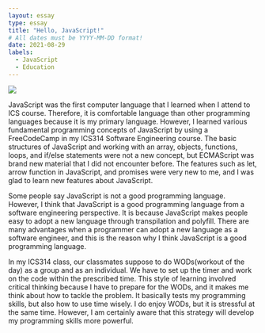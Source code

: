 ```yaml
---
layout: essay
type: essay
title: "Hello, JavaScript!"
# All dates must be YYYY-MM-DD format!
date: 2021-08-29
labels:
  - JavaScript
  - Education
---
```


<img class="ui image" src="{{ site.baseurl }}/images/javascript_image.png">


JavaScript was the first computer language that I learned when I attend to ICS course. Therefore, it is comfortable language than other programming languages because it is my primary language. However, I learned various fundamental programming concepts of JavaScript by using a FreeCodeCamp in my ICS314 Software Engineering course. The basic structures of JavaScript and working with an array, objects, functions, loops, and if/else statements were not a new concept, but  ECMAScript was brand new material that I did not encounter before. The features such as let, arrow function in JavaScript, and promises were very new to me, and I was glad to learn new features about JavaScript.


Some people say JavaScript is not a good programming language. However, I think that JavaScript is a good programming language from a software engineering perspective. It is because JavaScript makes people easy to adopt a new language through transpilation and polyfill. There are many advantages when a programmer can adopt a new language as a software engineer, and this is the reason why I think JavaScript is a good programming language.



In my ICS314 class, our classmates suppose to do WODs(workout of the day) as a group and as an individual. We have to set up the timer and work on the code within the prescribed time. This style of learning involved critical thinking because I have to prepare for the WODs, and it makes me think about how to tackle the problem. It basically tests my programming skills, but also how to use time wisely. I do enjoy WODs, but it is stressful at the same time. However, I am certainly aware that this strategy will develop my programming skills more powerful.
